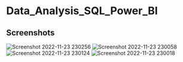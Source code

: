 # Data_Analysis_SQL_Power_BI

## Screenshots
![Screenshot 2022-11-23 230256](https://user-images.githubusercontent.com/116304936/203612550-f7d2c14b-d025-4869-a89b-3764e4d23606.jpg)
![Screenshot 2022-11-23 230058](https://user-images.githubusercontent.com/116304936/203612633-13a34275-db40-4c70-a234-475bcac51ee1.jpg)
![Screenshot 2022-11-23 230124](https://user-images.githubusercontent.com/116304936/203612717-cc1cbd23-af28-47fa-b7d8-09391f3015ab.jpg)
![Screenshot 2022-11-23 230018](https://user-images.githubusercontent.com/116304936/203612927-ed649b7c-0fc3-4758-a8c0-35ab23900597.jpg)
